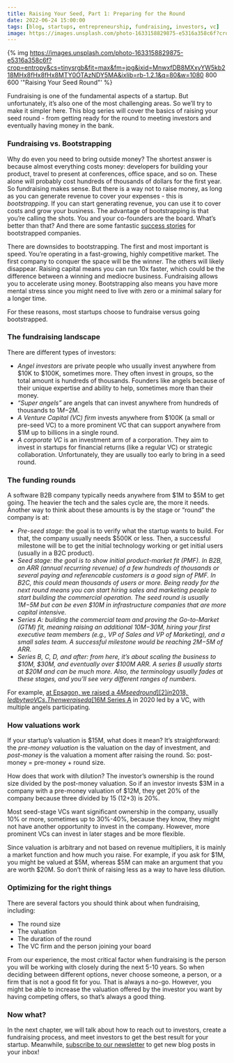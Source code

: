 ```yaml
---
title: Raising Your Seed, Part 1: Preparing for the Round
date: 2022-06-24 15:00:00
tags: [blog, startups, entrepreneurship, fundraising, investors, vc]
image: https://images.unsplash.com/photo-1633158829875-e5316a358c6f?crop=entropy&cs=tinysrgb&fit=max&fm=jpg&ixid=MnwxfDB8MXxyYW5kb218MHx8fHx8fHx8MTY0OTAzNDY5MA&ixlib=rb-1.2.1&q=80&w=1080
---
```


{% img https://images.unsplash.com/photo-1633158829875-e5316a358c6f?crop=entropy&cs=tinysrgb&fit=max&fm=jpg&ixid=MnwxfDB8MXxyYW5kb218MHx8fHx8fHx8MTY0OTAzNDY5MA&ixlib=rb-1.2.1&q=80&w=1080 800 600 '"Raising Your Seed Round"' %}

Fundraising is one of the fundamental aspects of a startup. But unfortunately, it’s also one of the most challenging areas. So we’ll try to make it simpler here. This blog series will cover the basics of raising your seed round - from getting ready for the round to meeting investors and eventually having money in the bank.

### Fundraising vs. Bootstrapping

Why do even you need to bring outside money? The shortest answer is because almost everything costs money: developers for building your product, travel to present at conferences, office space, and so on. These alone will probably cost hundreds of thousands of dollars for the first year. So fundraising makes sense. But there is a way not to raise money, as long as you can generate revenue to cover your expenses - this is _bootstrapping_. If you can start generating revenue, you can use it to cover costs and grow your business. The advantage of bootstrapping is that you’re calling the shots. You and your co-founders are the board. What’s better than that? And there are some fantastic [success stories][1] for bootstrapped companies.

There are downsides to bootstrapping. The first and most important is speed. You’re operating in a fast-growing, highly competitive market. The first company to conquer the space will be the winner. The others will likely disappear. Raising capital means you can run 10x faster, which could be the difference between a winning and mediocre business. Fundraising allows you to accelerate using money. Bootstrapping also means you have more mental stress since you might need to live with zero or a minimal salary for a longer time.

For these reasons, most startups choose to fundraise versus going bootstrapped.

### The fundraising landscape

There are different types of investors:

- _Angel investors_ are private people who usually invest anywhere from $10K to $100K, sometimes more. They often invest in groups, so the total amount is hundreds of thousands. Founders like angels because of their unique expertise and ability to help, sometimes more than their money.
- _“Super angels”_ are angels that can invest anywhere from hundreds of thousands to $1M-$2M.
- _A Venture Capital (VC) firm_ invests anywhere from $100K (a small or pre-seed VC) to a more prominent VC that can support anywhere from $1M up to billions in a single round.
- _A corporate VC_ is an investment arm of a corporation. They aim to invest in startups for financial returns (like a regular VC) or strategic collaboration. Unfortunately, they are usually too early to bring in a seed round.

### The funding rounds

A software B2B company typically needs anywhere from $1M to $5M to get going. The heavier the tech and the sales cycle are, the more it needs. Another way to think about these amounts is by the stage or “round” the company is at:

- _Pre-seed stage_: the goal is to verify what the startup wants to build. For that, the company usually needs $500K or less. Then, a successful milestone will be to get the initial technology working or get initial users (usually in a B2C product).
- _Seed stage: the goal is to show initial product-market fit (PMF). In B2B, an ARR (annual recurring revenue) of a few hundreds of thousands or several paying and referencable customers is a good sign of PMF. In B2C, this could mean thousands of users or more. Being ready for the next round means you can start hiring sales and marketing people to start building the commercial operation. The seed round is usually $1M-$5M but can be even $10M in infrastructure companies that are more capital intensive._
- _Series A: building the commercial team and proving the Go-to-Market (GTM) fit, meaning raising an additional $10M-$30M, hiring your first executive team members (e.g., VP of Sales and VP of Marketing), and a small sales team. A successful milestone would be reaching $2M-$5M of ARR._
- _Series B, C, D, and after: from here, it’s about scaling the business to $10M, $30M, and eventually over $100M ARR. A series B usually starts at $20M and can be much more. Also, the terminology usually fades at these stages, and you’ll see very different ranges of numbers._

For example, [at Epsagon, we raised a $4M seed round][2] in 2018, led by two VCs. Then we raised a [$16M Series A][3] in 2020 led by a VC, with multiple angels participating.

### How valuations work

If your startup’s valuation is $15M, what does it mean? It’s straightforward: the _pre-money valuation_ is the valuation on the day of investment, and _post-money_ is the valuation a moment after raising the round. So: post-money = pre-money + round size.

How does that work with dilution? The investor’s ownership is the round size divided by the post-money valuation. So if an investor invests $3M in a company with a pre-money valuation of $12M, they get 20% of the company because three divided by 15 (12+3) is 20%.

Most seed-stage VCs want significant ownership in the company, usually 10% or more, sometimes up to 30%-40%, because they know, they might not have another opportunity to invest in the company. However, more prominent VCs can invest in later stages and be more flexible.

Since valuation is arbitrary and not based on revenue multipliers, it is mainly a market function and how much you raise. For example, if you ask for $1M, you might be valued at $5M, whereas $5M can make an argument that you are worth $20M. So don’t think of raising less as a way to have less dilution.

### Optimizing for the right things

There are several factors you should think about when fundraising, including:

- The round size
- The valuation
- The duration of the round
- The VC firm and the person joining your board

From our experience, the most critical factor when fundraising is the person you will be working with closely during the next 5-10 years. So when deciding between different options, never choose someone, a person, or a firm that is not a good fit for you. That is always a no-go. However, you might be able to increase the valuation offered by the investor you want by having competing offers, so that’s always a good thing.

### Now what?

In the next chapter, we will talk about how to reach out to investors, create a fundraising process, and meet investors to get the best result for your startup.
Meanwhile, [subscribe to our newsletter][4] to get new blog posts in your inbox!

[1]: https://www.seedready.org/journal/27-bootstrapped-startups-that-prove-you-dont-need-vc-money/
[2]: https://tech.eu/2018/03/07/epsagon-funding/
[3]: https://techcrunch.com/2020/01/16/epsagon-scores-16m-series-a-to-monitor-modern-development-environments/
[4]: https://relentless-hustler-527.ck.page/1170f74078
